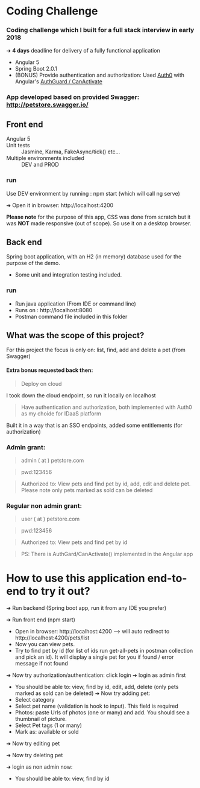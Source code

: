 # Coding Challenge
### Coding challenge which I built for a full stack interview in early 2018
➔ **4 days** deadline for delivery of a fully functional application
- Angular 5
- Spring Boot 2.0.1
- (BONUS) Provide authentication and authorization: Used [Auth0](https://auth0.com/) with Angular's [AuthGuard / CanActivate](https://angular.io/api/router/CanActivate)

### App developed based on provided Swagger: http://petstore.swagger.io/

## Front end
<dl>
  <dt>Angular 5</dt>
  
  <dt>Unit tests</dt>
  <dd>Jasmine, Karma, FakeAsync/tick() etc...</dd>

  <dt>Multiple environments included</dt>
  <dd>DEV and PROD</dd>
</dl>

### run
Use DEV environment by running : npm start (which will call ng serve)

➔ Open it in browser: http://localhost:4200

**Please note** for the purpose of this app, CSS was done from scratch but it was **NOT** made responsive (out of scope). So use it on a desktop browser.

## Back end
Spring boot application, with an H2 (in memory) database used for the purpose of the demo.
- Some unit and integration testing included.

### run
- Run java application (From IDE or command line)
- Runs on : http://localhost:8080
- Postman command file included in this folder

## What was the scope of this project?
 For this project the focus is only on: list, find, add and delete a pet (from Swagger)
 
 #### Extra bonus requested back then:
> Deploy on cloud

I took down the cloud endpoint, so run it locally on localhost

> Have authentication and authorization, both implemented with Auth0 as my choide for IDaaS platform

Built it in a way that is an SSO endpoints, added some entitlements (for authorization)

### Admin grant:
> admin ( at ) petstore.com

> pwd:123456

> Authorized to: View pets and find pet by id, add, edit and delete pet. Please note only pets marked as sold can be deleted

### Regular non admin grant:
> user ( at ) petstore.com

> pwd:123456

> Authorized to: View pets and find pet by id

> PS: There is AuthGard/CanActivate() implemented in the Angular app

# How to use this application end-to-end to try it out?
➔ Run backend (Spring boot app, run it from any IDE you prefer)

➔ Run front end (npm start)
- Open in browser: http://localhost:4200 --> will auto redirect to http://localhost:4200/pets/list
- Now you can view pets.
- Try to find pet by id (for list of ids run get-all-pets in postman collection and pick an id). It will display a single pet for you if found / error message if not found

➔ Now try authorization/authentication: click login
➔ login as admin first
- You should be able to: view, find by id, edit, add, delete (only pets marked as sold can be deleted)
➔ Now try adding pet:
- Select category
- Select pet name (validation is hook to input). This field is required
- Photos: paste Urls of photos (one or many) and add. You should see a thumbnail of picture.
- Select Pet tags (1 or many)
- Mark as: available or sold

➔ Now try editing pet

➔ Now try deleting pet

➔ login as non admin now:
- You should be able to: view, find by id
